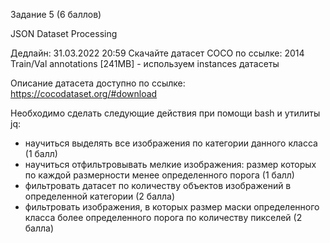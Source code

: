 Задание 5 (6 баллов)

JSON Dataset Processing

Дедлайн: 31.03.2022 20:59
Скачайте датасет COCO по ссылке: 2014 Train/Val annotations [241MB] - используем instances датасеты

Описание датасета доступно по ссылке: https://cocodataset.org/#download

Необходимо сделать следующие действия при помощи bash и утилиты jq:

- научиться выделять все изображения по категории данного класса (1 балл)
- научиться отфильтровывать мелкие изображения: размер которых по каждой размерности менее определенного порога (1 балл)
- фильтровать датасет по количеству объектов изображений в определенной категории (2 балла)
- фильтровать изображения, в которых размер маски определенного класса более определенного порога по количеству пикселей (2 балла)
